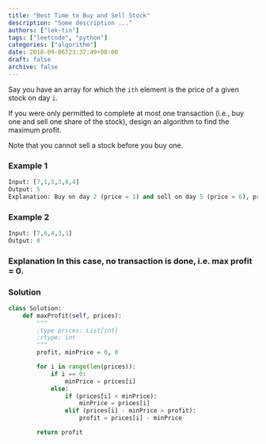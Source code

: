 ```yaml
---
title: "Best Time to Buy and Sell Stock"
description: "Some description ..."
authors: ["lek-tin"]
tags: ["leetcode", "python"]
categories: ["algorithm"]
date: 2018-09-06T23:37:49+08:00
draft: false
archive: false
---
```

Say you have an array for which the `ith` element is the price of a given stock on day `i`.

If you were only permitted to complete at most one transaction (i.e., buy one and sell one share of the stock), design an algorithm to find the maximum profit.

Note that you cannot sell a stock before you buy one.

### Example 1
```python
Input: [7,1,5,3,6,4]
Output: 5
Explanation: Buy on day 2 (price = 1) and sell on day 5 (price = 6), profit = 6-1 = 5. Not 7-1 = 6, as selling price needs to be larger than buying price.
```
### Example 2
```python
Input: [7,6,4,3,1]
Output: 0
```
### Explanation In this case, no transaction is done, i.e. max profit = 0.

### Solution
```python
class Solution:
    def maxProfit(self, prices):
        """
        :type prices: List[int]
        :rtype: int
        """
        profit, minPrice = 0, 0

        for i in range(len(prices)):
            if i == 0:
                minPrice = prices[i]
            else:
                if (prices[i] < minPrice):
                    minPrice = prices[i]
                elif (prices[i] - minPrice > profit):
                    profit = prices[i] - minPrice

        return profit
```
